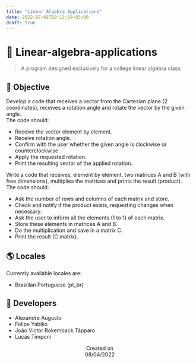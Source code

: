 ```yaml
---
title: "Linear Algebra Applications"
date: 2022-07-01T18:13:59-03:00
draft: true
---
```


# 📐 Linear-algebra-applications
> A program designed exclusively for a college linear algebra class

## 🎯 Objective
Develop a code that receives a vector from the Cartesian plane (2 coordinates), receives a
rotation angle and rotate the vector by the given angle.
<br>The code should:
- Receive the vector element by element.
- Receive rotation angle.
- Confirm with the user whether the given angle is clockwise or counterclockwise.
- Apply the requested rotation.
- Print the resulting vector of the applied rotation.
 
Write a code that receives, element by element, two matrices A and B (with free dimensions),
multiplies the matrices and prints the result (product).
<br>The code should:
- Ask the number of rows and columns of each matrix and store.
- Check and notify if the product exists, requesting changes when necessary.
- Ask the user to inform all the elements (1 to 1) of each matrix.
- Store these elements in matrices A and B.
- Do the multiplication and save in a matrix C.
- Print the result (C matrix).

## 🌎 Locales
Currently available locales are:

- Brazilian Portuguese (pt_br)

## 👤 Developers
- Alexandre Augusto
- Felipe Yabiko      
- João Victor Rokemback Tápparo       
- Lucas Timponi    

<p align="center">
  Created on <br>
  08/04/2022
</p>
